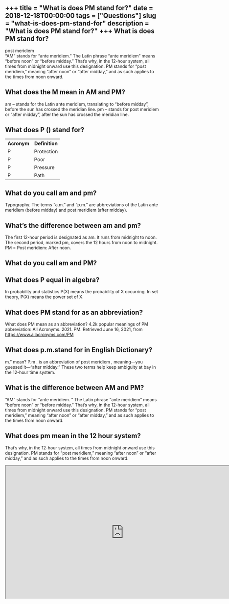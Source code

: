 +++
title = "What is does PM stand for?"
date = 2018-12-18T00:00:00
tags = ["Questions"]
slug = "what-is-does-pm-stand-for"
description = "What is does PM stand for?"
+++
What is does PM stand for?
--------------------------

post meridiem  
“AM” stands for “ante meridiem.” The Latin phrase “ante meridiem” means “before noon” or “before midday.” That’s why, in the 12-hour system, all times from midnight onward use this designation. PM stands for “post meridiem,” meaning “after noon” or “after midday,” and as such applies to the times from noon onward.

What does the M mean in AM and PM?
----------------------------------

am – stands for the Latin ante meridiem, translating to “before midday”, before the sun has crossed the meridian line. pm – stands for post meridiem or “after midday”, after the sun has crossed the meridian line.

What does P () stand for?
-------------------------

<table><tr><th>Acronym</th><th>Definition</th></tr><tr><td>P</td><td>Protection</td></tr><tr><td>P</td><td>Poor</td></tr><tr><td>P</td><td>Pressure</td></tr><tr><td>P</td><td>Path</td></tr></table>

What do you call am and pm?
---------------------------

Typography. The terms “a.m.” and “p.m.” are abbreviations of the Latin ante meridiem (before midday) and post meridiem (after midday).

What’s the difference between am and pm?
----------------------------------------

The first 12-hour period is designated as am. It runs from midnight to noon. The second period, marked pm, covers the 12 hours from noon to midnight. PM = Post meridiem: After noon.

What do you call am and PM?
---------------------------

What does P equal in algebra?
-----------------------------

In probability and statistics P(X) means the probability of X occurring. In set theory, P(X) means the power set of X.

What does PM stand for as an abbreviation?
------------------------------------------

What does PM mean as an abbreviation? 4.2k popular meanings of PM abbreviation: All Acronyms. 2021. PM. Retrieved June 16, 2021, from https://www.allacronyms.com/PM

What does p.m.stand for in English Dictionary?
----------------------------------------------

m.” mean? P.m . is an abbreviation of post merīdiem , meaning—you guessed it—“after midday.” These two terms help keep ambiguity at bay in the 12-hour time system.

What is the difference between AM and PM?
-----------------------------------------

“AM” stands for “ante meridiem. ” The Latin phrase “ante meridiem” means “before noon” or “before midday.” That’s why, in the 12-hour system, all times from midnight onward use this designation. PM stands for “post meridiem,” meaning “after noon” or “after midday,” and as such applies to the times from noon onward.

What does pm mean in the 12 hour system?
----------------------------------------

That’s why, in the 12-hour system, all times from midnight onward use this designation. PM stands for “post meridiem,” meaning “after noon” or “after midday,” and as such applies to the times from noon onward.

<iframe allow="accelerometer; autoplay; clipboard-write; encrypted-media; gyroscope; picture-in-picture" allowfullscreen="" class="__youtube_prefs__  epyt-is-override  no-lazyload" data-no-lazy="1" data-origheight="433" data-origwidth="770" data-skipgform_ajax_framebjll="" height="433" id="_ytid_62815" loading="lazy" src="https://www.youtube.com/embed/BUSZpQ6rzFA?enablejsapi=1&autoplay=0&cc_load_policy=0&cc_lang_pref=&iv_load_policy=1&loop=0&modestbranding=0&rel=1&fs=1&playsinline=0&autohide=2&theme=dark&color=red&controls=1&" title="YouTube player" width="770"></iframe>
